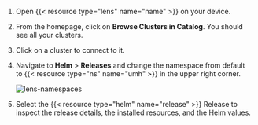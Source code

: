 1. Open {{< resource type="lens" name="name" >}} on your device.
2. From the homepage, click on **Browse Clusters in Catalog**. You should see
   all your clusters.
3. Click on a cluster to connect to it.
4. Navigate to **Helm** > **Releases** and change the namespace from default to
   {{< resource type="ns" name="umh" >}} in the upper right corner.

   ![lens-namespaces](/images/lens-namespaces.png)
5. Select the {{< resource type="helm" name="release" >}} Release to inspect the
   release details, the installed resources, and the Helm values.
